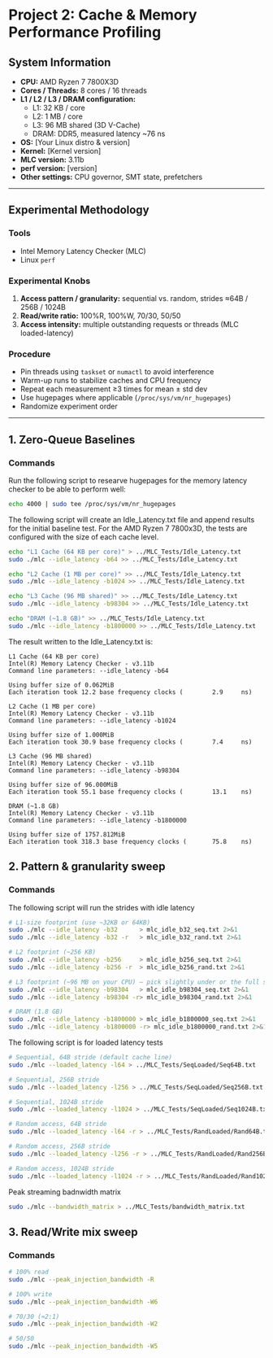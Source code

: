 # Project 2: Cache & Memory Performance Profiling

## System Information
- **CPU:** AMD Ryzen 7 7800X3D  
- **Cores / Threads:** 8 cores / 16 threads  
- **L1 / L2 / L3 / DRAM configuration:**  
  - L1: 32 KB / core  
  - L2: 1 MB / core  
  - L3: 96 MB shared (3D V-Cache)  
  - DRAM: DDR5, measured latency ~76 ns  
- **OS:** [Your Linux distro & version]  
- **Kernel:** [Kernel version]  
- **MLC version:** 3.11b  
- **perf version:** [version]  
- **Other settings:** CPU governor, SMT state, prefetchers  

---

## Experimental Methodology
### Tools
- Intel Memory Latency Checker (MLC)  
- Linux `perf`  

### Experimental Knobs
1. **Access pattern / granularity:** sequential vs. random, strides ≈64B / 256B / 1024B  
2. **Read/write ratio:** 100%R, 100%W, 70/30, 50/50  
3. **Access intensity:** multiple outstanding requests or threads (MLC loaded-latency)  

### Procedure
- Pin threads using `taskset` or `numactl` to avoid interference  
- Warm-up runs to stabilize caches and CPU frequency  
- Repeat each measurement ≥3 times for mean ± std dev  
- Use hugepages where applicable (`/proc/sys/vm/nr_hugepages`)  
- Randomize experiment order  

---

## 1. Zero-Queue Baselines
### Commands
Run the following script to researve hugepages for the memory latency checker to be able to perform well:
```bash
echo 4000 | sudo tee /proc/sys/vm/nr_hugepages
```
The following script will create an Idle_Latency.txt file and append results for the initial baseline test.
For the AMD Ryzen 7 7800x3D, the tests are configured with the size of each cache level.
```bash
echo "L1 Cache (64 KB per core)" > ../MLC_Tests/Idle_Latency.txt
sudo ./mlc --idle_latency -b64 >> ../MLC_Tests/Idle_Latency.txt

echo "L2 Cache (1 MB per core)" >> ../MLC_Tests/Idle_Latency.txt
sudo ./mlc --idle_latency -b1024 >> ../MLC_Tests/Idle_Latency.txt

echo "L3 Cache (96 MB shared)" >> ../MLC_Tests/Idle_Latency.txt
sudo ./mlc --idle_latency -b98304 >> ../MLC_Tests/Idle_Latency.txt

echo "DRAM (~1.8 GB)" >> ../MLC_Tests/Idle_Latency.txt
sudo ./mlc --idle_latency -b1800000 >> ../MLC_Tests/Idle_Latency.txt
```
The result written to the Idle_Latency.txt is:
```
L1 Cache (64 KB per core)
Intel(R) Memory Latency Checker - v3.11b
Command line parameters: --idle_latency -b64

Using buffer size of 0.062MiB
Each iteration took 12.2 base frequency clocks (        2.9     ns)

L2 Cache (1 MB per core)
Intel(R) Memory Latency Checker - v3.11b
Command line parameters: --idle_latency -b1024

Using buffer size of 1.000MiB
Each iteration took 30.9 base frequency clocks (        7.4     ns)

L3 Cache (96 MB shared)
Intel(R) Memory Latency Checker - v3.11b
Command line parameters: --idle_latency -b98304

Using buffer size of 96.000MiB
Each iteration took 55.1 base frequency clocks (        13.1    ns)

DRAM (~1.8 GB)
Intel(R) Memory Latency Checker - v3.11b
Command line parameters: --idle_latency -b1800000

Using buffer size of 1757.812MiB
Each iteration took 318.3 base frequency clocks (       75.8    ns)
```

## 2. Pattern & granularity sweep
### Commands

The following script will run the strides with idle latency
```bash
# L1-size footprint (use ~32KB or 64KB)
sudo ./mlc --idle_latency -b32      > mlc_idle_b32_seq.txt 2>&1
sudo ./mlc --idle_latency -b32 -r   > mlc_idle_b32_rand.txt 2>&1

# L2 footprint (~256 KB)
sudo ./mlc --idle_latency -b256     > mlc_idle_b256_seq.txt 2>&1
sudo ./mlc --idle_latency -b256 -r  > mlc_idle_b256_rand.txt 2>&1

# L3 footprint (~96 MB on your CPU) — pick slightly under or the full size:
sudo ./mlc --idle_latency -b98304   > mlc_idle_b98304_seq.txt 2>&1
sudo ./mlc --idle_latency -b98304 -r> mlc_idle_b98304_rand.txt 2>&1

# DRAM (1.8 GB)
sudo ./mlc --idle_latency -b1800000 > mlc_idle_b1800000_seq.txt 2>&1
sudo ./mlc --idle_latency -b1800000 -r> mlc_idle_b1800000_rand.txt 2>&1
```

The following script is for loaded latency tests

<!--
```bash
# 64B stride (typical cacheline)
sudo ./mlc --loaded_latency -l64 -t5 -W5 > mlc_loaded_l64_1to1.txt 2>&1

# 256B stride
sudo ./mlc --loaded_latency -l256 -t5 -W5 > mlc_loaded_l256_1to1.txt 2>&1

# 1024B stride
sudo ./mlc --loaded_latency -l1024 -t5 -W5 > mlc_loaded_l1024_1to1.txt 2>&1
```
-->

```bash
# Sequential, 64B stride (default cache line)
sudo ./mlc --loaded_latency -l64 > ../MLC_Tests/SeqLoaded/Seq64B.txt

# Sequential, 256B stride
sudo ./mlc --loaded_latency -l256 > ../MLC_Tests/SeqLoaded/Seq256B.txt

# Sequential, 1024B stride
sudo ./mlc --loaded_latency -l1024 > ../MLC_Tests/SeqLoaded/Seq1024B.txt

# Random access, 64B stride
sudo ./mlc --loaded_latency -l64 -r > ../MLC_Tests/RandLoaded/Rand64B.txt

# Random access, 256B stride
sudo ./mlc --loaded_latency -l256 -r > ../MLC_Tests/RandLoaded/Rand256B.txt

# Random access, 1024B stride
sudo ./mlc --loaded_latency -l1024 -r > ../MLC_Tests/RandLoaded/Rand1024B.txt
```

Peak streaming badnwidth matrix
```bash
sudo ./mlc --bandwidth_matrix > ../MLC_Tests/bandwidth_matrix.txt
```

## 3. Read/Write mix sweep
### Commands

```bash
# 100% read
sudo ./mlc --peak_injection_bandwidth -R

# 100% write
sudo ./mlc --peak_injection_bandwidth -W6

# 70/30 (≈2:1)
sudo ./mlc --peak_injection_bandwidth -W2

# 50/50
sudo ./mlc --peak_injection_bandwidth -W5
```